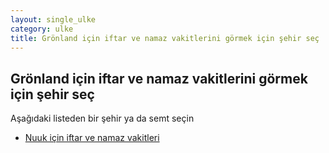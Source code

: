 ```yaml
---
layout: single_ulke
category: ulke
title: Grönland için iftar ve namaz vakitlerini görmek için şehir seç
---
```



## Grönland için iftar ve namaz vakitlerini görmek için şehir seç

Aşağıdaki listeden bir şehir ya da semt seçin


* [Nuuk için iftar ve namaz vakitleri](/sehir/Grönland_Nuuk)
